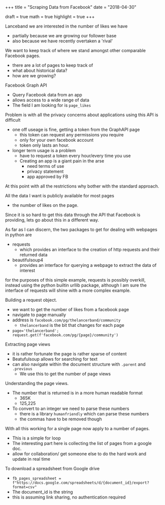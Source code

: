 +++
title = "Scraping Data from Facebook"
date = "2018-04-30"

draft = true
math = true
highlight = true
+++


Lanceband we are interested in the number of likes we have
- partially because we are growing our follower base
- also because we have recently overtaken a 'rival'

We want to keep track of where we stand amongst other comparable Facebook pages.
- there are a lot of pages to keep track of
- what about historical data?
- how are we growing?


Facebook Graph API
- Query Facebook data from an app
- allows access to a wide range of data
- The field I am looking for is `page_likes`


Problem is with all the privacy concerns about applications
using this API is difficult
- one off useage is fine, getting a token from the GraphAPI page
    - this token can request any permissions you require
    - only for your own facebook account
    - token only lasts an hour.
- longer term usage is a problem
    - have to request a token every hour/every time you use
    - Creating an app is a giant pain in the arse
        - need terms of use
        - privacy statement
        - app approved by FB

At this point with all the restrictions why bother with the standard approach.

All the data I want is publicly available for most pages
- the number of likes on the page.


Since it is so hard to get this data through the API that Facebook is providing,
lets go about this in a different way.

As far as I can discern,
the two packages to get for dealing with webpages in python are
- requests
    - which provides an interface to the creation of http requests and their returned data
- beautifulsoup4
    - provides an interface for querying a webpage to extract the data of interest

for the purposes of this simple example, requests is possibly overkill,
instead using the python builtin urllib package,
although I am sure the interface of requests will shine with a more complex example.

Building a request object.
- we want to get the number of likes from a facebook page
- navigate to page manually
- address is `facebook.com/pg/thelancerband/community`
    - `thelancerband` is the bit that changes for each page
- `page='thelancerband'; request.get(f'facebook.com/pg/{page}/community')`

Extracting page views
- it is rather fortunate the page is rather sparse of content
- Beatufulsoup allows for searching for text
- can also navigate within the document structure with `.parent` and `.previous`
    - We use this to get the number of page views


Understanding the page views.
- The number that is returned is in a more human readable format
    - 365K
    - 125,225
- To convert to an integer we need to parse these numbers
    - there is a library `humanfriendly` which can parse these numbers
    - the commas have to be removed though


With all this working for a single page now apply to a number of pages.
- This is a simple for loop
- The interesting part here is collecting the list of pages from a google doc.
- allow for collaboration/ get someone else to do the hard work and update in real time


To download a spreadsheet from Google drive
- `fb_pages_spreadsheet = f"https://docs.google.com/spreadsheets/d/{document_id}/export?format=csv"`
- The document_id is the string 
- this is assuming link sharing, no authentication required



